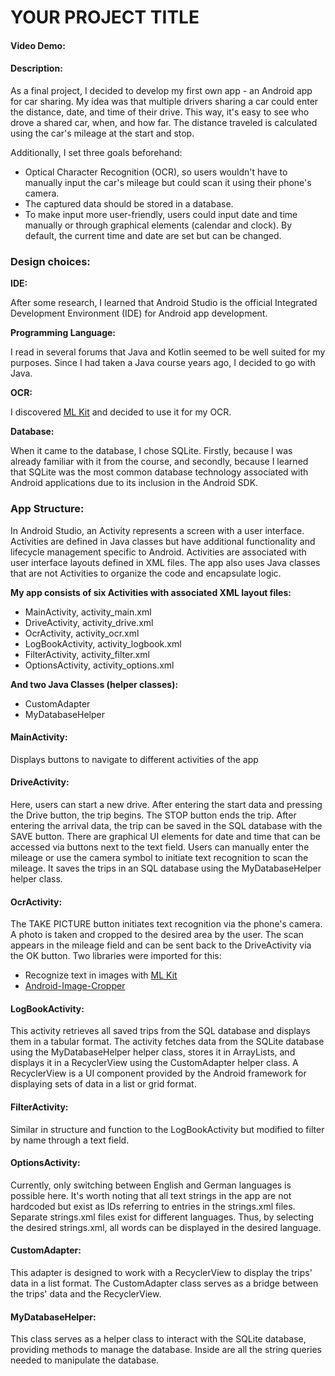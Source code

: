 
# YOUR PROJECT TITLE


#### Video Demo:  <URL HERE>



#### Description:


As a final project, I decided to develop my first own app - an Android app for car sharing. My idea was that multiple drivers sharing a car could enter the distance, date, and time of their drive. This way, it's easy to see who drove a shared car, when, and how far. The distance traveled is calculated using the car's mileage at the start and stop.

Additionally, I set three goals beforehand:

- Optical Character Recognition (OCR), so users wouldn't have to manually input the car's mileage but could scan it using their phone's camera.
- The captured data should be stored in a database.
- To make input more user-friendly, users could input date and time manually or through graphical elements (calendar and clock). By default, the current time and date are set but can be changed.


### Design choices:

**IDE:**

After some research, I learned that Android Studio is the official Integrated Development Environment (IDE) for Android app development.

**Programming Language:**

I read in several forums that Java and Kotlin seemed to be well suited for my purposes. Since I had taken a Java course years ago, I decided to go with Java.

**OCR:**

I discovered [ML Kit](https://developers.google.com/ml-kit/vision/text-recognition/v2/android) and decided to use it for my OCR.

**Database:**

When it came to the database, I chose SQLite. Firstly, because I was already familiar with it from the course, and secondly, because I learned that SQLite was the most common database technology associated with Android applications due to its inclusion in the Android SDK.


### App Structure:

In Android Studio, an Activity represents a screen with a user interface. Activities are defined in Java classes but have additional functionality and lifecycle management specific to Android. Activities are associated with user interface layouts defined in XML files. The app also uses Java classes that are not Activities to organize the code and encapsulate logic.

**My app consists of six Activities with associated XML layout files:**

- MainActivity,     activity_main.xml
- DriveActivity,    activity_drive.xml
- OcrActivity,      activity_ocr.xml
- LogBookActivity,  activity_logbook.xml
- FilterActivity,   activity_filter.xml
- OptionsActivity,  activity_options.xml

**And two Java Classes (helper classes):**
- CustomAdapter
- MyDatabaseHelper


#### MainActivity:

Displays buttons to navigate to different activities of the app

#### DriveActivity:

Here, users can start a new drive. After entering the start data and pressing the Drive button, the trip begins. The STOP button ends the trip. After entering the arrival data, the trip can be saved in the SQL database with the SAVE button. There are graphical UI elements for date and time that can be accessed via buttons next to the text field.
Users can manually enter the mileage or use the camera symbol to initiate text recognition to scan the mileage.
It saves the trips in an SQL database using the MyDatabaseHelper helper class.

#### OcrActivity:

The TAKE PICTURE button initiates text recognition via the phone's camera. A photo is taken and cropped to the desired area by the user. The scan appears in the mileage field and can be sent back to the DriveActivity via the OK button. Two libraries were imported for this:
- Recognize text in images with [ML Kit](https://developers.google.com/ml-kit/vision/text-recognition/v2/android)
- [Android-Image-Cropper](https://github.com/ArthurHub/Android-Image-Cropper)


#### LogBookActivity:

This activity retrieves all saved trips from the SQL database and displays them in a tabular format.
The activity fetches data from the SQLite database using the MyDatabaseHelper helper class, stores it in ArrayLists, and displays it in a RecyclerView using the CustomAdapter helper class.
A RecyclerView is a UI component provided by the Android framework for displaying sets of data in a list or grid format.

#### FilterActivity:

Similar in structure and function to the LogBookActivity but modified to filter by name through a text field.

#### OptionsActivity:

Currently, only switching between English and German languages is possible here. It's worth noting that all text strings in the app are not hardcoded but exist as IDs referring to entries in the strings.xml files. Separate strings.xml files exist for different languages. Thus, by selecting the desired strings.xml, all words can be displayed in the desired language.

#### CustomAdapter:

This adapter is designed to work with a RecyclerView to display the trips' data in a list format. The CustomAdapter class serves as a bridge between the trips' data and the RecyclerView.

#### MyDatabaseHelper:

This class serves as a helper class to interact with the SQLite database, providing methods to manage the database. Inside are all the string queries needed to manipulate the database.
